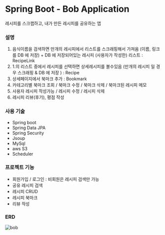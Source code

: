# Spring Boot - Bob Application

레시피를 스크랩하고, 내가 만든 레시피를 공유하는 앱

### 설명
1. 음식이름을 검색하면 만개의 레시피에서 리스트를 스크래핑해서 가져옴 (이름, 링크 를 DB 에 저장) + DB 에 저장되어있는 레시피 (사용자가 작성한) 리스트 : RecipeLink
2. 1.의 리스트 중에서 레시피를 선택하면 상세레시피를 볼수있음 (만개의 레시피 일 경우 스크래핑 & DB 에 저장 ) : Recipe
3. 상세페이지에서 북마크 추가 : Bookmark
4. 카테고리별 북마크 조회 / 북마크 수정 / 북마크 삭제 / 북마크된 레시피 메모
5. 사용자 레시피 작성가능 / 레시피 수정 / 레시피 삭제
6. 레시피 리뷰(후기), 평점 작성
   
### 사용 기술
* Spring boot
* Spring Data JPA
* Spring Security
* Jsoup
* MySql
* aws S3
* Scheduler

### 프로젝트 기능
* 회원가입 / 로그인 : 비회원은 레시피 검색만 가능
* 공유 레시피 검색
* 레시피 CRUD
* 레시피 북마크
* 리뷰 작성


### ERD
![bob](https://github.com/Krystal-13/bob/assets/129822965/854039f0-c330-448e-925c-b3d468249191)

